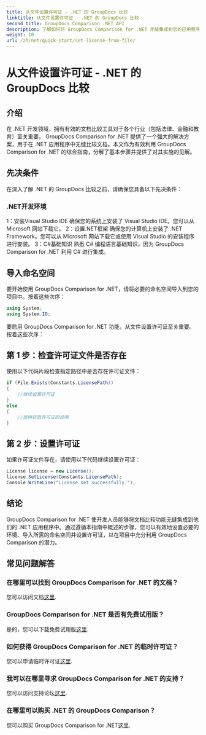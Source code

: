 ```yaml
---
title: 从文件设置许可证 - .NET 的 GroupDocs 比较
linktitle: 从文件设置许可证 - .NET 的 GroupDocs 比较
second_title: GroupDocs.Comparison .NET API
description: 了解如何将 GroupDocs Comparison for .NET 无缝集成到您的应用程序中。轻松设置、导入命名空间并比较文档。
weight: 10
url: /zh/net/quick-start/set-license-from-file/
---
```


# 从文件设置许可证 - .NET 的 GroupDocs 比较

## 介绍
在 .NET 开发领域，拥有有效的文档比较工具对于各个行业（包括法律、金融和教育）至关重要。 GroupDocs Comparison for .NET 提供了一个强大的解决方案，用于在 .NET 应用程序中无缝比较文档。本文作为有效利用 GroupDocs Comparison for .NET 的综合指南，分解了基本步骤并提供了对其实施的见解。
## 先决条件
在深入了解 .NET 的 GroupDocs 比较之前，请确保您具备以下先决条件：
### .NET开发环境
1：安装Visual Studio IDE
确保您的系统上安装了 Visual Studio IDE。您可以从 Microsoft 网站下载它。
2：设置.NET框架
确保您的计算机上安装了 .NET Framework。您可以从 Microsoft 网站下载它或使用 Visual Studio 的安装程序进行安装。
3：C#基础知识
熟悉 C# 编程语言基础知识，因为 GroupDocs Comparison for .NET 利用 C# 进行集成。

## 导入命名空间
要开始使用 GroupDocs Comparison for .NET，请将必要的命名空间导入到您的项目中。按着这些次序：
```csharp
using System;
using System.IO;
```

要启用 GroupDocs Comparison for .NET 功能，从文件设置许可证至关重要。按着这些次序：
## 第 1 步：检查许可证文件是否存在
使用以下代码片段检查指定路径中是否存在许可证文件：
```csharp
if (File.Exists(Constants.LicensePath))
{
    //继续设置许可证
}
else
{
    //提供获取许可证的说明
}
```
## 第 2 步：设置许可证
如果许可证文件存在，请使用以下代码继续设置许可证：
```csharp
License license = new License();
license.SetLicense(Constants.LicensePath);
Console.WriteLine("License set successfully.");
```

## 结论
GroupDocs Comparison for .NET 使开发人员能够将文档比较功能无缝集成到他们的 .NET 应用程序中。通过遵循本指南中概述的步骤，您可以有效地设置必要的环境、导入所需的命名空间并设置许可证，以在项目中充分利用 GroupDocs Comparison 的潜力。
## 常见问题解答
### 在哪里可以找到 GroupDocs Comparison for .NET 的文档？
您可以访问文档[这里](https://tutorials.groupdocs.com/comparison/net/).
### GroupDocs Comparison for .NET 是否有免费试用版？
是的，您可以下载免费试用版[这里](https://releases.groupdocs.com/).
### 如何获得 GroupDocs Comparison for .NET 的临时许可证？
您可以申请临时许可证[这里](https://purchase.groupdocs.com/temporary-license/).
### 我可以在哪里寻求 GroupDocs Comparison for .NET 的支持？
您可以访问支持论坛[这里](https://forum.groupdocs.com/c/comparison/12).
### 在哪里可以购买 .NET 的 GroupDocs Comparison？
您可以购买 GroupDocs Comparison for .NET[这里](https://purchase.groupdocs.com/buy).